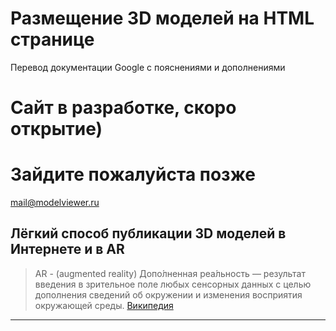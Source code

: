 # Размещение 3D моделей на HTML странице

Перевод документации Google с пояснениями и дополнениями 


#  Сайт в разработке, скоро открытие)

#  Зайдите пожалуйста позже


<a href="mailto:mail@modelviewer.ru?subject=Письмо с сайта modelviewer.ru" target="_blank">mail@modelviewer.ru</a>


## Лёгкий способ публикации 3D моделей в Интернете и в AR

> AR - (augmented reality) Допо́лненная реа́льность — результат введения в зрительное поле любых сенсорных данных с целью дополнения сведений об окружении и изменения восприятия окружающей среды. [Википедия](https://www.google.com/url?sa=t&source=web&rct=j&opi=89978449&url=https://ru.wikipedia.org/wiki/%25D0%2594%25D0%25BE%25D0%25BF%25D0%25BE%25D0%25BB%25D0%25BD%25D0%25B5%25D0%25BD%25D0%25BD%25D0%25B0%25D1%258F_%25D1%2580%25D0%25B5%25D0%25B0%25D0%25BB%25D1%258C%25D0%25BD%25D0%25BE%25D1%2581%25D1%2582%25D1%258C&ved=2ahUKEwj51qrPndKGAxUOEBAIHaxsBi4QmhN6BAgtEAI&usg=AOvVaw3Hv-3Ct_9vmEVQXfB46q7L)


---

<script type="module" src="https://ajax.googleapis.com/ajax/libs/model-viewer/3.5.0/model-viewer.min.js"></script>



<model-viewer 
alt="Космический костюм Нила Армстронга из Смитсоновского офиса 
программ оцифровки и Национального музея авиации и космонавтики" 
src="test-model-viewer/shared-assets/models/NeilArmstrong.glb" 
ar 
environment-image="test-model-viewer/shared-assets/environments/moon_1k.hdr" 
poster="test-model-viewer/shared-assets/models/NeilArmstrong.webp" 
shadow-intensity="1" 
camera-controls 
touch-action="pan-y">
</model-viewer>